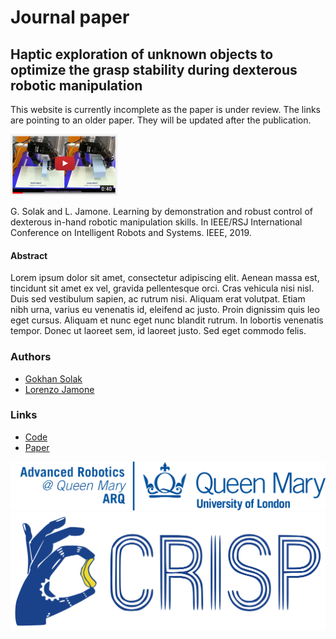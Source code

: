 # Journal paper

## Haptic exploration of unknown objects to optimize the grasp stability during dexterous robotic manipulation

This website is currently incomplete as the paper is under review. The links are pointing to an older paper. They will be updated after the publication.

[![Youtube video](youtube-preview.png)](http://www.youtube.com/watch?v=BsC-uR-y08Q)

G. Solak and L. Jamone. Learning by demonstration and robust control of dexterous in-hand robotic manipulation skills. In IEEE/RSJ International Conference on Intelligent Robots and Systems. IEEE, 2019.

#### Abstract
Lorem ipsum dolor sit amet, consectetur adipiscing elit. Aenean massa est, tincidunt sit amet ex vel, gravida pellentesque orci. Cras vehicula nisi nisl. Duis sed vestibulum sapien, ac rutrum nisi. Aliquam erat volutpat. Etiam nibh urna, varius eu venenatis id, eleifend ac justo. Proin dignissim quis leo eget cursus. Aliquam et nunc eget nunc blandit rutrum. In lobortis venenatis tempor. Donec ut laoreet sem, id laoreet justo. Sed eget commodo felis.

### Authors
* [Gokhan Solak](https://scholar.google.com/citations?user=yuOV2TQAAAAJ&hl=en)
* [Lorenzo Jamone](https://scholar.google.com/citations?hl=en&user=glrd-2AAAAAJ)

### Links
* [Code](https://github.com/gokhansolak/lfd-experiments-iros2019)
* [Paper](https://ieeexplore.ieee.org/document/8967567)

[![ARQ](QMUL_ARQ_logo.png)](https://www.robotics.qmul.ac.uk/)
[![CRISP](crisp-logo.svg)](https://lorejam.wixsite.com/crisp)

